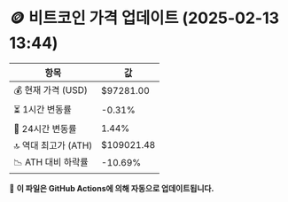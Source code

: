 # 🪙 비트코인 가격 업데이트 (2025-02-13 13:44)

| 항목                | 값 |
|--------------------|----------------|
| 💰 현재 가격 (USD) | $97281.00 |
| ⏳ 1시간 변동률    | -0.31% |
| 📆 24시간 변동률   | 1.44% |
| 🔝 역대 최고가 (ATH) | $109021.48 |
| 📉 ATH 대비 하락률 | -10.69% |

🔄 **이 파일은 GitHub Actions에 의해 자동으로 업데이트됩니다.**
